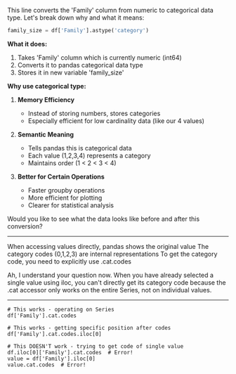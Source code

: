 











This line converts the 'Family' column from numeric to categorical data type. Let's break down why and what it means:

```python
family_size = df['Family'].astype('category')
```

**What it does:**
1. Takes 'Family' column which is currently numeric (int64)
2. Converts it to pandas categorical data type
3. Stores it in new variable 'family_size'

**Why use categorical type:**
1. **Memory Efficiency**
   - Instead of storing numbers, stores categories
   - Especially efficient for low cardinality data (like our 4 values)

2. **Semantic Meaning**
   - Tells pandas this is categorical data
   - Each value (1,2,3,4) represents a category
   - Maintains order (1 < 2 < 3 < 4)

3. **Better for Certain Operations**
   - Faster groupby operations
   - More efficient for plotting
   - Clearer for statistical analysis

Would you like to see what the data looks like before and after this conversion?

---------

When accessing values directly, pandas shows the original value
The category codes (0,1,2,3) are internal representations
To get the category code, you need to explicitly use .cat.codes

Ah, I understand your question now. When you have already selected a single value using iloc, you can't directly get its category code because the .cat accessor only works on the entire Series, not on individual values.

---

```
# This works - operating on Series
df['Family'].cat.codes

# This works - getting specific position after codes
df['Family'].cat.codes.iloc[0]

# This DOESN'T work - trying to get code of single value
df.iloc[0]['Family'].cat.codes  # Error!
value = df['Family'].iloc[0]
value.cat.codes  # Error!
```